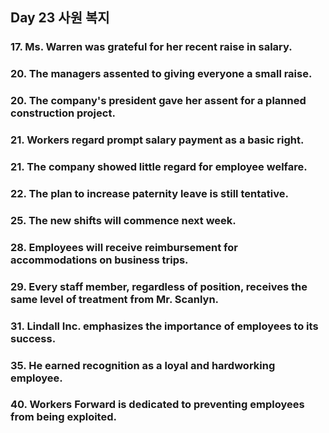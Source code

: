 ## Day 23 사원 복지

### 17. Ms. Warren was grateful for her recent raise in salary.

### 20. The managers assented to giving everyone a small raise.

### 20. The company's president gave her assent for a planned construction project.

### 21. Workers regard prompt salary payment as a basic right.

### 21. The company showed little regard for employee welfare.

### 22. The plan to increase paternity leave is still tentative.

### 25. The new shifts will commence next week.

### 28. Employees will receive reimbursement for accommodations on business trips.

### 29. Every staff member, regardless of position, receives the same level of treatment from Mr. Scanlyn.

### 31. Lindall Inc. emphasizes the importance of employees to its success.

### 35. He earned recognition as a loyal and hardworking employee.

### 40. Workers Forward is dedicated to preventing employees from being exploited.

